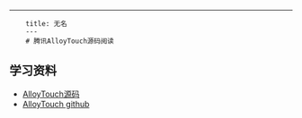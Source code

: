 ---
        title: 无名
        ---
        # 腾讯AlloyTouch源码阅读



## 学习资料

- [AlloyTouch源码](https://github.com/AlloyTeam/AlloyTouch/blob/master/alloy_touch.js)
- [AlloyTouch github](https://github.com/AlloyTeam/AlloyTouch)